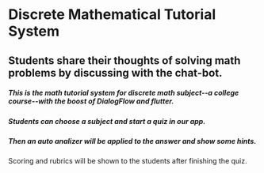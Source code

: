 # Discrete Mathematical Tutorial System
## Students share their thoughts of solving math problems by discussing with the chat-bot.

##### This is the math tutorial system for discrete math subject--a college course--with the boost of DialogFlow and flutter.
##### Students can choose a subject and start a quiz in our app.
##### Then an auto analizer will be applied to the answer and show some hints.

Scoring and rubrics will be shown to the students after finishing the quiz.
